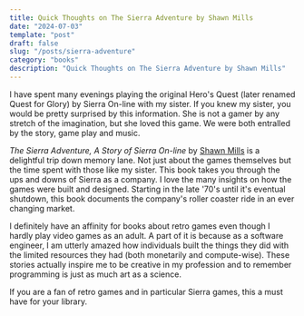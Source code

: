```yaml
---
title: Quick Thoughts on The Sierra Adventure by Shawn Mills 
date: "2024-07-03"
template: "post"
draft: false
slug: "/posts/sierra-adventure"
category: "books"
description: "Quick Thoughts on The Sierra Adventure by Shawn Mills"
---
```


I have spent many evenings playing the original Hero's Quest (later renamed Quest for Glory) by Sierra On-line with my sister.  If you knew my sister, you would be pretty surprised by this
information.  She is not a gamer by any stretch of the imagination, but she loved
this game.  We were both entralled by the story, game play and music.  

*The Sierra Adventure, A Story of Sierra On-line* by [Shawn Mills](https://x.com/ShawnMills77) is a delightful trip down memory lane.  Not just about the games themselves but the time spent with those like my sister.  This book takes you through the ups and downs of Sierra as a company.  I love the many insights on how the games were built and designed.  Starting in the late '70's until it's eventual shutdown, this book documents the company's roller coaster ride in an ever changing market.

I definitely have an affinity for books about retro games even though I hardly play video games as an adult.  A part of it is because as a software engineer, I am utterly amazed how individuals built the things they did with the limited resources they had (both monetarily and compute-wise).  These stories actually inspire me to be creative in my profession and to remember programming is just as much art as a science.

If you are a fan of retro games and in particular Sierra games, this a must have for your library.